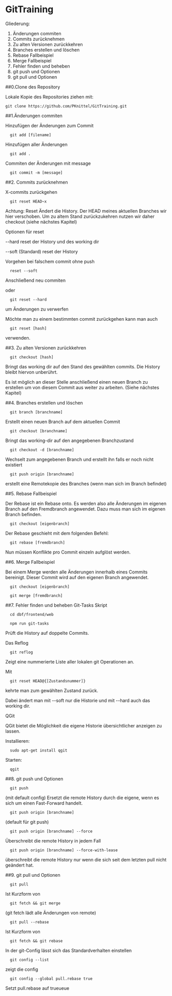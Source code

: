# GitTraining


Gliederung:

1. Änderungen commiten
2. Commits zurücknehmen
3. Zu alten Versionen zurückkehren
4. Branches erstellen und löschen
5. Rebase Fallbeispiel
6. Merge Fallbeispiel
7. Fehler finden und beheben
8. git push und Optionen
9. git pull und Optionen

##0.Clone des Repository

Lokale Kopie des Repositories ziehen mit:

```
git clone https://github.com/PKnittel/GitTraining.git
```


##1.Änderungen commiten


Hinzufügen der Änderungen zum Commit

```
  git add [filename]
```

Hinzufügen aller Änderungen

```
  git add .
```

Commiten der Änderungen mit message

```
  git commit -m [message]
```

##2. Commits zurücknehmen


X-commits zurückgehen

```
  git reset HEAD~x
```

Achtung: Reset Ändert die History. Der HEAD meines aktuellen Branches wir hier verschoben. Um zu altem Stand zurückzukehren nutzen wir daher checkout  (siehe nächstes Kapitel)


Optionen für reset

  --hard
  reset der History und des working dir


  --soft (Standard)
  reset der History


Vorgehen bei falschem commit ohne push

```
  reset --soft
```
Anschließend neu commiten

oder

```
  git reset --hard 
```
um Änderungen zu verwerfen


Möchte man zu einem bestimmten commit zurückgehen kann man auch

```
  git reset [hash]
```

verwenden.

##3. Zu alten Versionen zurückkehren

```
  git checkout [hash]
```

Bringt das working dir auf den Stand des gewählten commits. Die History bleibt hiervon unberührt.


Es ist möglich an dieser Stelle anschließend einen neuen Branch zu erstellen um von diesem Commit aus weiter zu arbeiten. (Siehe nächstes Kapitel)


##4. Branches erstellen und löschen

```
  git branch [branchname]
```

Erstellt einen neuen Branch auf dem aktuellen Commit

```
  git checkout [branchname]
```

Bringt das working-dir auf den angegebenen Branchzustand

```
  git checkout -d [branchname]
```

Wechselt zum angegebenen Branch und erstellt ihn falls er noch nicht existiert

```
  git push origin [branchname]
```

erstellt eine Remotekopie des Branches (wenn man sich im Branch befindet)


##5. Rebase Fallbeispiel

Der Rebase ist ein Rebase onto. Es werden also alle Änderungen im eigenen Branch auf den Fremdbranch angewendet. Dazu muss man sich im eigenen Branch befinden.

```
  git checkout [eigenbranch]
```

Der Rebase geschieht mit dem folgenden Befehl:

```
  git rebase [fremdbranch]
```

Nun müssen Konflikte pro Commit einzeln aufglöst werden.

##6. Merge Fallbeispiel

Bei einem Merge werden alle Änderungen innerhalb eines Commits bereinigt. Dieser Commit wird auf den eigenen Branch angewendet. 

```
  git checkout [eigenbranch]
```

```
  git merge [fremdbranch]
```

##7. Fehler finden und beheben
Git-Tasks Skript

```
  cd dbf/frontend/web

  npm run git-tasks
```

Prüft die History auf doppelte Commits.




Das Reflog

```
  git reflog
```

Zeigt eine nummerierte Liste aller lokalen git Operationen an.


Mit 
```
  git reset HEAD@{[Zustandsnummer]} 
```
kehrte man zum gewählten Zustand zurück.


Dabei ändert man mit --soft nur die Historie und mit --hard auch das working dir.




QGit


QGit bietet die Möglichkeit die eigene Historie übersichtlicher anzeigen zu lassen.


Installieren:

```
  sudo apt-get install qgit
```
Starten:
```
  qgit
```

##8. git push und Optionen

```
  git push 
```
(mit default config)
Ersetzt die remote History durch die eigene, wenn es sich um einen Fast-Forward handelt.

```
  git push origin [branchname] 
```
(default für git push)

```
  git push origin [branchname] --force
```
Überschreibt die remote History in jedem Fall

```
  git push origin [branchname] --force-with-lease 
```
überschreibt die remote History nur wenn die sich seit dem letzten pull nicht geändert hat.


##9. git pull und Optionen

```
  git pull
```

Ist Kurzform von

```
  git fetch && git merge
```


(git fetch lädt alle Änderungen von remote)

```
  git pull --rebase
```

Ist Kurzform von
```
  git fetch && git rebase
```

In der git-Config lässt sich das Standardverhalten einstellen

```
  git config --list
```
zeigt die config

```
  git config --global pull.rebase true
```
Setzt pull.rebase auf trueueue